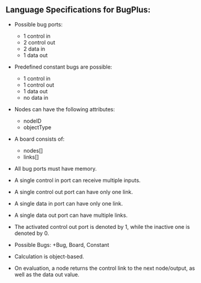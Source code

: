 ## Language Specifications for BugPlus:

- Possible bug ports:
    - 1 control in
    - 2 control out
    - 2 data in
    - 1 data out

- Predefined constant bugs are possible:
    - 1 control in
    - 1 control out
    - 1 data out
    - no data in

- Nodes can have the following attributes:
    - nodeID
    - objectType

- A board consists of:
    - nodes[]
    - links[]

- All bug ports must have memory.

- A single control in port can receive multiple inputs.

- A single control out port can have only one link.

- A single data in port can have only one link.

- A single data out port can have multiple links.

- The activated control out port is denoted by 1, while the inactive one is denoted by 0.

- Possible Bugs: +Bug, Board, Constant

- Calculation is object-based.

- On evaluation, a node returns the control link to the next node/output, as well as the data out value.
